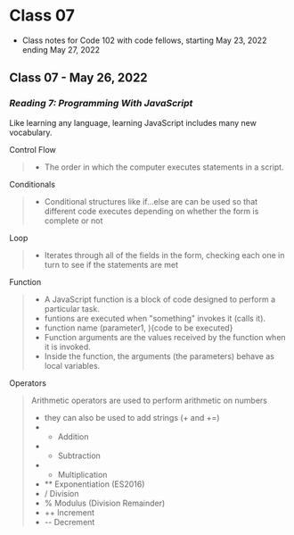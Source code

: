 # Class 07

* Class notes for Code 102 with code fellows, starting May 23, 2022 ending May 27, 2022

## Class 07 - May 26, 2022

### *Reading 7: Programming With JavaScript*

Like learning any language, learning JavaScript includes many new vocabulary. 

Control Flow

> - The order in which the computer executes statements in a script.

Conditionals

> - Conditional structures like if…else are can be used so that different code executes depending on whether the form is complete or not

Loop

> * Iterates through all of the fields in the form, checking each one in turn to see if the statements are met

Function

> - A JavaScript function is a block of code designed to perform a particular task.
> - funtions are executed when "something" invokes it (calls it).
> - function name (parameter1, ){code to be executed}
> - Function arguments are the values received by the function when it is invoked.
> - Inside the function, the arguments (the parameters) behave as local variables.

Operators

>Arithmetic operators are used to perform arithmetic on numbers
> - they can also be used to add strings (+ and +=)
> - +    Addition
> - -    Subtraction
> - *    Multiplication
> - **    Exponentiation (ES2016)
> - /    Division
> - %    Modulus (Division Remainder)
> - ++    Increment
> - --    Decrement
